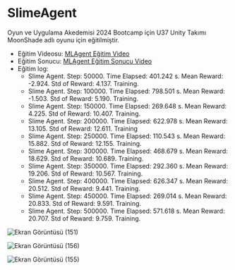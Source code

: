 # SlimeAgent

Oyun ve Uygulama Akedemisi 2024 Bootcamp için U37 Unity Takımı MoonShade adlı oyunu için eğitilmiştir.

- Eğitim Videosu: [MLAgent Eğitim Video](https://www.youtube.com/watch?v=fdJQ5SdHZiA&ab_channel=MerveTansoy)
- Eğitim Sonucu: [MLAgent Eğitim Sonucu Video](https://www.youtube.com/watch?v=Bzq9JRpZFMU&ab_channel=MerveTansoy)
- Eğitim log:
  * Slime Agent. Step: 50000. Time Elapsed: 401.242 s. Mean Reward: -2.924. Std of Reward: 4.137. Training.
  * Slime Agent. Step: 100000. Time Elapsed: 798.501 s. Mean Reward: -1.503. Std of Reward: 5.190. Training.
  * Slime Agent. Step: 150000. Time Elapsed: 269.648 s. Mean Reward: 4.225. Std of Reward: 10.407. Training.
  * Slime Agent. Step: 200000. Time Elapsed: 622.978 s. Mean Reward: 13.105. Std of Reward: 12.611. Training
  * Slime Agent. Step: 250000. Time Elapsed: 110.543 s. Mean Reward: 15.882. Std of Reward: 12.155. Training.
  * Slime Agent. Step: 300000. Time Elapsed: 468.679 s. Mean Reward: 18.629. Std of Reward: 10.689. Training.
  * Slime Agent. Step: 350000. Time Elapsed: 292.360 s. Mean Reward: 19.206. Std of Reward: 10.567. Training.
  * Slime Agent. Step: 400000. Time Elapsed: 626.347 s. Mean Reward: 20.512. Std of Reward: 9.441. Training.
  * Slime Agent. Step: 450000. Time Elapsed: 269.014 s. Mean Reward: 20.833. Std of Reward: 9.591. Training.
  * Slime Agent. Step: 500000. Time Elapsed: 571.618 s. Mean Reward: 20.707. Std of Reward: 9.759. Training.

![Ekran Görüntüsü (151)](https://github.com/user-attachments/assets/11fceda2-fa80-4cb3-9687-34646b48e2c8)

![Ekran Görüntüsü (156)](https://github.com/user-attachments/assets/09ec1cd4-211f-4233-8e31-4ba95d984cc1)

![Ekran Görüntüsü (155)](https://github.com/user-attachments/assets/e67660ca-a915-4232-8489-9f81008e7a23)
